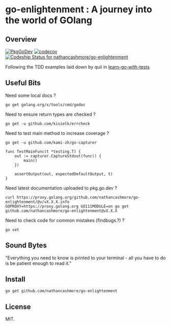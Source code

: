 # go-enlightenment : A journey into the world of GOlang

## Overview 
[![PkgGoDev](https://pkg.go.dev/badge/mod/github.com/nathancashmore/go-enlightenment)](https://pkg.go.dev/mod/github.com/nathancashmore/go-enlightenment) 
[![codecov](https://codecov.io/gh/nathancashmore/go-enlightenment/branch/master/graph/badge.svg)](https://codecov.io/gh/nathancashmore/go-enlightenment) 
[![Codeship Status for nathancashmore/go-enlightenment](https://app.codeship.com/projects/9f61c0f0-bded-0138-041a-6e53250a2796/status?branch=master)](https://app.codeship.com/projects/405612)


Following the TDD examples laid down by quii in [learn-go-with-tests](https://github.com/quii/learn-go-with-tests)

## Useful Bits
Need some local docs ?

    go get golang.org/x/tools/cmd/godoc

Need to ensure return types are checked ?

    go get -u github.com/kisielk/errcheck

Need to test main method to increase coverage ?

    go get -u github.com/kami-zh/go-capturer

    func TestMainFunc(t *testing.T) {
        out := capturer.CaptureStdout(func() {
            main()
        })
    
        assertOutput(out, expectedDefaultOutput, t)
    }

Need latest documentation uploaded to pkg.go.dev ?

    curl https://proxy.golang.org/github.com/nathancashmore/go-enlightenment/@v/vX.X.X.info
    GOPROXY=https://proxy.golang.org GO111MODULE=on go get github.com/nathancashmore/go-enlightenment@vX.X.X

Need to check code for common mistakes (findbugs.?) ?

    go vet

## Sound Bytes
"Everything you need to know is printed to your terminal - all you have to do is be patient enough to read it."

## Install
    go get github.com/nathancashmore/go-enlightenment

## License

MIT.
